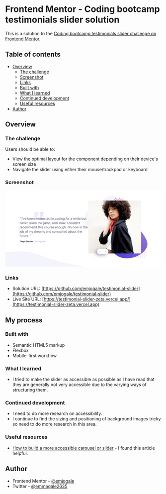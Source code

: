 # Frontend Mentor - Coding bootcamp testimonials slider solution

This is a solution to the [Coding bootcamp testimonials slider challenge on Frontend Mentor](https://www.frontendmentor.io/challenges/coding-bootcamp-testimonials-slider-4FNyLA8JL).

## Table of contents

- [Overview](#overview)
  - [The challenge](#the-challenge)
  - [Screenshot](#screenshot)
  - [Links](#links)
  - [Built with](#built-with)
  - [What I learned](#what-i-learned)
  - [Continued development](#continued-development)
  - [Useful resources](#useful-resources)
- [Author](#author)

## Overview

### The challenge

Users should be able to:

- View the optimal layout for the component depending on their device's screen size
- Navigate the slider using either their mouse/trackpad or keyboard

### Screenshot

![](./images/screenshot.png)

### Links

- Solution URL: [https://github.com/emjogale/testimonial-slider](https://github.com/emjogale/testimonial-slider)
- Live Site URL: [https://testimonial-slider-zeta.vercel.app/](https://testimonial-slider-zeta.vercel.app)

## My process

### Built with

- Semantic HTML5 markup
- Flexbox
- Mobile-first workflow

### What I learned

- I tried to make the slider as accessible as possible as I have read that they are generally not very accessible due to the varying ways of structuring them.

### Continued development

- I need to do more research on accessibility.
- I continue to find the sizing and positioning of background images tricky so need to do more research in this area.

### Useful resources

- [How to build a more accessible carousel or slider](https://dev.to/jasonwebb/how-to-build-a-more-accessible-carousel-or-slider-35lp) - I found this article helpful.

## Author

- Frontend Mentor - [@emjogale](https://www.frontendmentor.io/profile/emjogale)
- Twitter - [@emmagale2635](https://www.twitter.com/emmagale2635)
